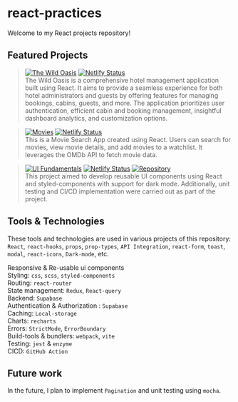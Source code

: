 # react-practices

Welcome to my React projects repository!

## **Featured Projects**

> [![The Wild Oasis](https://img.shields.io/badge/The_Wild_Oasis-React-61DAFB?style=flat-square&logo=react)](https://github.com/ksachin7/react-practices/tree/4061c6d6ff0ab49fdc09c3593373917a87f271b9/the-wild-oasis) [![Netlify Status](https://img.shields.io/badge/Netlify-Deployment-brightgreen?style=flat-square&logo=netlify)](https://the-wild-oasis-1ef4a.netlify.app)  
The Wild Oasis is a comprehensive hotel management application built using React. It aims to provide a seamless experience for both hotel administrators and guests by offering features for managing bookings, cabins, guests, and more. The application prioritizes user authentication, efficient cabin and booking management, insightful dashboard analytics, and customization options.

> [![Movies](https://img.shields.io/badge/Movies-React-61DAFB?style=flat-square&logo=react)](https://github.com/ksachin7/react-practices/tree/4061c6d6ff0ab49fdc09c3593373917a87f271b9/movies) [![Netlify Status](https://img.shields.io/badge/Netlify-Deployment-brightgreen?style=flat-square&logo=netlify)](https://movies-02bf70.netlify.app)  
This is a Movie Search App created using React. Users can search for movies, view movie details, and add movies to a watchlist. It leverages the OMDb API to fetch movie data.
  
> [![UI Fundamentals](https://img.shields.io/badge/UI_Fundamentals-React-61DAFB?style=flat-square&logo=react)](https://github.com/ksachin7/react-practices/tree/main/ui-fundamentals) [![Netlify Status](https://img.shields.io/badge/Netlify-Deployment-brightgreen?style=flat-square&logo=netlify)](https://elegantwebui.netlify.app) [![Repository](https://img.shields.io/badge/Repository-react--testing--cicd-green?style=flat-square&logo=github)](https://github.com/ksachin7/react-testing-cicd)  
This project aimed to develop reusable UI components using React and styled-components with support for dark mode. Additionally, unit testing and CI/CD implementation were carried out as part of the project.

## **Tools & Technologies**  

These tools and technologies are used in various projects of this repository:  
`React`, `react-hooks`, `props`, `prop-types`, `API Integration`, `react-form`, `toast`, `modal`, `react-icons`, `Dark-mode`, etc.

Responsive & Re-usable ui components  
Styling: `css`, `scss`, `styled-components`  
Routing: `react-router`  
State management: `Redux`, `React-query`  
Backend: `Supabase`  
Authentication & Authorization : `Supabase`  
Caching: `Local-storage`  
Charts: `recharts`  
Errors: `StrictMode`, `ErrorBoundary`  
Build-tools & bundlers: `webpack`, `vite`  
Testing: `jest` & `enzyme`  
CICD: `GitHub Action`

## Future work

In the future, I plan to implement `Pagination` and unit testing using `mocha`.
